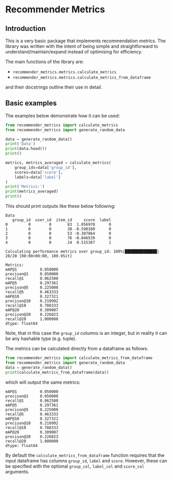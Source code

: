 # Recommender Metrics

## Introduction

This is a very basic package that implements recommendation metrics. The library was written with the intent of being 
simple and straightforward to understand/maintain/expand instead of optimising for efficiency.  

The main functions of the library are: 

 - `recommender_metrics.metrics.calculate_metrics` 
 - `recommender_metrics.metrics.calculate_metrics_from_dataframe` 

and their docstrings outline their use in detail. 

## Basic examples 

The examples below demonstrate how it can be used: 

```python
from recommender_metrics import calculate_metrics 
from recommender_metrics import generate_random_data 

data = generate_random_data()
print('Data')
print(data.head())
print()

metrics, metrics_averaged = calculate_metrics(
    group_ids=data['group_id'], 
    scores=data['score'], 
    labels=data['label']
)
print('Metrics:')
print(metrics_averaged)
print()
```

This should print outputs like these below following:

```
Data
   group_id  user_id  item_id     score  label
0         0        0       83  1.056970      0
1         0        0       38 -0.590180      0
2         0        0       53 -0.387864      0
3         0        0       76 -0.046539      0
4         0        0       24  0.515387      1

Calculating performance metrics over group_id: 100%|██████████████| 20/20 [00:00<00:00, 100.95it]

Metrics:
mAP@1          0.050000
precison@1     0.050000
recall@1       0.062500
mAP@5          0.297361
precison@5     0.225000
recall@5       0.463333
mAP@10         0.327321
precison@10    0.210992
recall@10      0.788333
mAP@20         0.309007
precison@20    0.226823
recall@20      1.000000
dtype: float64
```

Note, that in this case the `group_id` columns is an integer, but in reality it can be any hashable type (e.g. tuple). 

The metrics can be calculated directly from a dataframe as follows: 

```python
from recommender_metrics import calculate_metrics_from_dataframe 
from recommender_metrics import generate_random_data 
data = generate_random_data()
print(calculate_metrics_from_dataframe(data))
```

which will output the same metrics: 

```
mAP@1          0.050000
precison@1     0.050000
recall@1       0.062500
mAP@5          0.297361
precison@5     0.225000
recall@5       0.463333
mAP@10         0.327321
precison@10    0.210992
recall@10      0.788333
mAP@20         0.309007
precison@20    0.226823
recall@20      1.000000
dtype: float64
```

By default the `calculate_metrics_from_dataframe` function requires that the input dataframe has columns `group_id`, 
`label` and `score`. However, these can be specified with the optional `group_col`, `label_col` and `score_col` 
arguments. 

